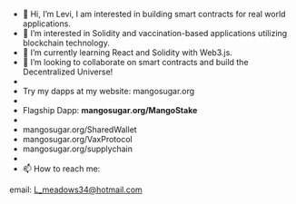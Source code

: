- 👋 Hi, I’m Levi, I am interested in building smart contracts for real world applications.
- 👀 I’m interested in Solidity and vaccination-based applications utilizing blockchain technology.
- 🌱 I’m currently learning React and Solidity with Web3.js.
- 💞️ I’m looking to collaborate on smart contracts and build the Decentralized Universe!
- 
- Try my dapps at my website:  mangosugar.org
- 
- Flagship Dapp:  ******mangosugar.org/MangoStake******
- 
- mangosugar.org/SharedWallet
- mangosugar.org/VaxProtocol
- mangosugar.org/supplychain
- 
- 📫 How to reach me:

email: L_meadows34@hotmail.com

<!---
Levike34/Levike34 is a ✨ special ✨ repository because its `README.md` (this file) appears on your GitHub profile.
You can click the Preview link to take a look at your changes.
--->
